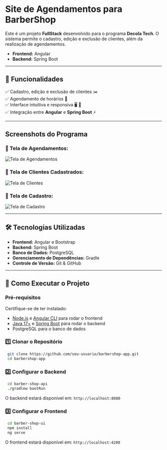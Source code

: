 # **Site de Agendamentos para BarberShop**

Este é um projeto **FullStack** desenvolvido para o programa **Decola Tech**. O sistema permite o cadastro, edição e exclusão de clientes, além da realização de agendamentos.

- **Frontend:** Angular
- **Backend:** Spring Boot

---

## 🚀 **Funcionalidades**

✅ Cadastro, edição e exclusão de clientes ✂️  
✅ Agendamento de horários 📅  
✅ Interface intuitiva e responsiva 🖥️ 📱  
✅ Integração entre **Angular** e **Spring Boot** ⚡  

---

## **Screenshots do Programa**

### **📅 Tela de Agendamentos:**
![Tela de Agendamentos](https://github.com/user-attachments/assets/95911b46-6534-4a58-bb8f-286685229ef7)

### **👥 Tela de Clientes Cadastrados:**
![Tela de Clientes](https://github.com/user-attachments/assets/45a13f9d-a3af-4afc-b673-f0bebf5c9e51)

### **📝 Tela de Cadastro:**
![Tela de Cadastro](https://github.com/user-attachments/assets/7f852a32-18ac-4ba6-9ab6-cb72ff880a8a)

---

## 🛠️ **Tecnologias Utilizadas**

- **Frontend:** Angular e Bootstrap
- **Backend:** Spring Boot  
- **Banco de Dados:** PostgreSQL  
- **Gerenciamento de Dependências:** Gradle  
- **Controle de Versão:** Git & GitHub  

---

## 🚀 **Como Executar o Projeto**

### **Pré-requisitos**
Certifique-se de ter instalado:
- [Node.js](https://nodejs.org/) e [Angular CLI](https://angular.io/cli) para rodar o frontend
- [Java 17+](https://www.oracle.com/java/technologies/javase/jdk17-archive-downloads.html) e [Spring Boot](https://spring.io/projects/spring-boot) para rodar o backend
- PostgreSQL para o banco de dados

### **1️⃣ Clonar o Repositório**
```sh
 git clone https://github.com/seu-usuario/barbershop-app.git
 cd barbershop-app
```

### **2️⃣ Configurar o Backend**
```sh
 cd barber-shop-api
 ./gradlew bootRun
```
O backend estará disponível em: `http://localhost:8080`

### **3️⃣ Configurar o Frontend**
```sh
 cd barber-shop-ui
 npm install
 ng serve
```
O frontend estará disponível em: `http://localhost:4200`
